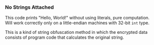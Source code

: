 ### No Strings Attached

This code prints "Hello, World!" without using literals, pure computation. Will work correctly only on a little-endian machines with 32-bit `int` type.

This is a kind of string obfuscation method in which the encrypted data consists of program code that calculates the original string.
